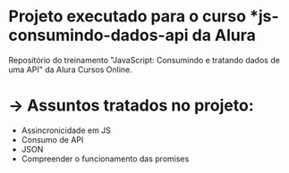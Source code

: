 <h1>Projeto executado para o curso *js-consumindo-dados-api da Alura</h1>


Repositório do treinamento "JavaScript: Consumindo e tratando dados de uma API" da Alura Cursos Online.

# -> Assuntos tratados no projeto:

* Assincronicidade em JS
* Consumo de API
* JSON
* Compreender o funcionamento das promises
